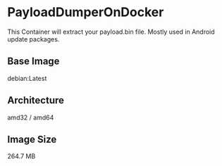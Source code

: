 # PayloadDumperOnDocker
This Container will extract your payload.bin file. Mostly used in Android update packages.

## Base Image
debian:Latest

## Architecture
amd32 / amd64

## Image Size
264.7 MB

